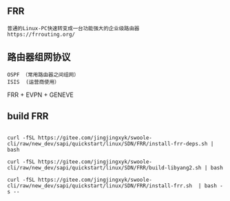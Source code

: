 ## FRR

    普通的Linux-PC快速转变成一台功能强大的企业级路由器
    https://frrouting.org/

## 路由器组网协议

    OSPF （常用路由器之间组网）
    ISIS  (运营商使用）

FRR + EVPN + GENEVE

## build FRR

```shell

curl -fSL https://gitee.com/jingjingxyk/swoole-cli/raw/new_dev/sapi/quickstart/linux/SDN/FRR/install-frr-deps.sh | bash

curl -fSL https://gitee.com/jingjingxyk/swoole-cli/raw/new_dev/sapi/quickstart/linux/SDN/FRR/build-libyang2.sh | bash

curl -fSL https://gitee.com/jingjingxyk/swoole-cli/raw/new_dev/sapi/quickstart/linux/SDN/FRR/install-frr.sh  | bash -s --

```
